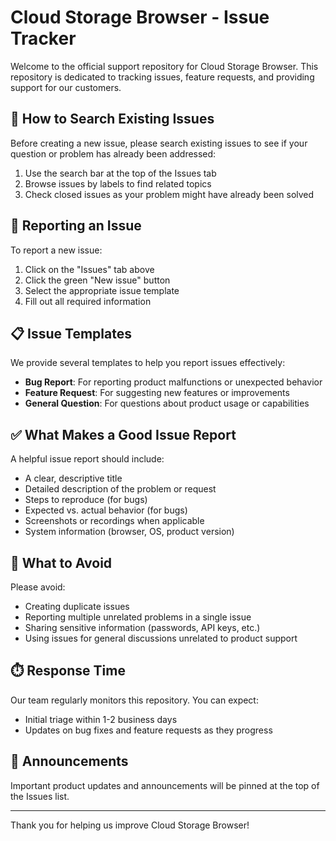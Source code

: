 # Cloud Storage Browser - Issue Tracker

Welcome to the official support repository for Cloud Storage Browser. This repository is dedicated to tracking issues, feature requests, and providing support for our customers.

## 🔎 How to Search Existing Issues

Before creating a new issue, please search existing issues to see if your question or problem has already been addressed:

1. Use the search bar at the top of the Issues tab
2. Browse issues by labels to find related topics
3. Check closed issues as your problem might have already been solved

## 📝 Reporting an Issue

To report a new issue:

1. Click on the "Issues" tab above
2. Click the green "New issue" button
3. Select the appropriate issue template
4. Fill out all required information

## 📋 Issue Templates

We provide several templates to help you report issues effectively:

- **Bug Report**: For reporting product malfunctions or unexpected behavior
- **Feature Request**: For suggesting new features or improvements
- **General Question**: For questions about product usage or capabilities

## ✅ What Makes a Good Issue Report

A helpful issue report should include:

- A clear, descriptive title
- Detailed description of the problem or request
- Steps to reproduce (for bugs)
- Expected vs. actual behavior (for bugs)
- Screenshots or recordings when applicable
- System information (browser, OS, product version)

## 🚫 What to Avoid

Please avoid:

- Creating duplicate issues
- Reporting multiple unrelated problems in a single issue
- Sharing sensitive information (passwords, API keys, etc.)
- Using issues for general discussions unrelated to product support

## ⏱️ Response Time

Our team regularly monitors this repository. You can expect:

- Initial triage within 1-2 business days
- Updates on bug fixes and feature requests as they progress

## 📢 Announcements

Important product updates and announcements will be pinned at the top of the Issues list.

---

Thank you for helping us improve Cloud Storage Browser!
